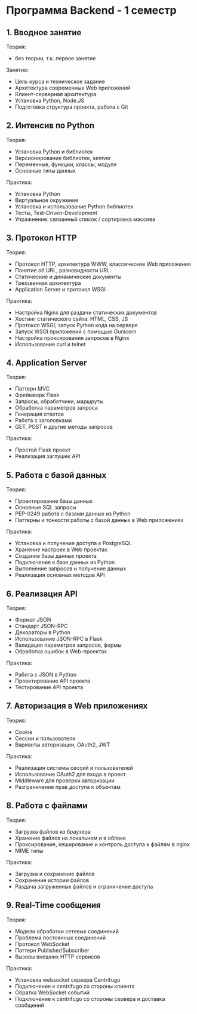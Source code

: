 # Программа Backend - 1 семестр

## 1. Вводное занятие

Теория:
- без теории, т.к. первое занятие

Занятие:
- Цель курса и техническое задание
- Архитектура современных Web приложений
- Клиент-серверная архитектура
- Установка Python, Node.JS
- Подготовка структура проекта, работа с Git

## 2. Интенсив по Python

Теория:
- Установка Python и библиотек
- Версионирование библиотек, semver
- Переменные, функции, классы, модули
- Основные типы данных

Практика:
- Установка Python
- Виртуальное окружение
- Установка и использование Python библиотек
- Тесты, Test-Driven-Development
- Упражнение: связанный список / сортировка массива

## 3. Протокол HTTP

Теория:
- Протокол HTTP, архитектура WWW, классические Web приложения
- Понятие об URL, разновидности URL
- Статические и динамические документы
- Трехзвенная архитектура
- Application Server и протокол WSGI

Практика:
- Настройка Nginx для раздачи статических документов
- Хостинг статического сайта: HTML, CSS, JS
- Протокол WSGI, запуск Python кода на сервере
- Запуск WSGI приложений с помощью Gunicorn
- Настройка проксирования запросов в Nginx
- Использование curl и telnet

## 4. Application Server

Теория:
- Паттерн MVC
- Фреймворк Flask
- Запросы, обработчики, маршруты
- Обработка параметров запроса
- Генерация ответов
- Работа с заголовками
- GET, POST и другие методы запросов

Практика:
- Простой Flask проект
- Реализация заглушек API

## 5. Работа с базой данных

Теория:
- Проектирование базы данных
- Основные SQL запросы
- PEP-0249 работа с базами данных из Python
- Паттерны и тонкости работы с базой данных в Web приложениях

Практика:
- Установка и получение доступа к PostgreSQL
- Хранение настроек в Web проектах
- Создание базы данных проекта
- Подключение к базе данных из Python
- Выполнение запросов и получение данных
- Реализация основных методов API

## 6. Реализация API

Теория:
- Формат JSON
- Стандарт JSON-RPC
- Декораторы в Python
- Использование JSON-RPC в Flask
- Валидация параметров запросов, формы
- Обработка ошибок в Web-проектах

Практика:
- Работа с JSON в Python
- Проектирование API проекта
- Тестирование API проекта

## 7. Авторизация в Web приложениях

Теория:
- Cookie
- Сессии и пользователи
- Варианты авторизации, OAuth2, JWT

Практика:
- Реализация системы сессий и пользователей
- Использование OAuth2 для входа в проект
- Middleware для проверки авторизации
- Разграничение прав доступа к объектам

## 8. Работа с файлами

Теория:
- Загрузка файлов из браузера
- Хранение файлов на локальном и в облаке
- Проксирование, кеширование и контроль доступа к файлам в nginx
- MIME типы

Практика:
- Загрузка и сохранение файлов
- Сохранение истории файлов
- Раздача загруженных файлов и ограничение доступа

## 9. Real-Time сообщения

Теория:
- Модели обработки сетевых соединений
- Проблема постоянных соединений
- Протокол WebSocket
- Паттерн Publisher/Subscriber
- Вызовы внешних HTTP сервисов

Практика:
- Установка websocket сервера Centrifugo
- Подключение к centrifugo со стороны клиента
- Обратка WebSocket событий
- Подключение к centrifugo со стороны сервера и доставка сообщений
